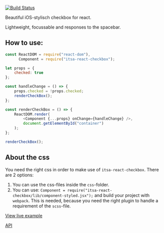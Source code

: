 [![Build Status](https://travis-ci.org/ItsAsbreuk/COMPONENT_NAME.svg?branch=master)](https://travis-ci.org/ItsAsbreuk/COMPONENT_NAME)

Beautiful iOS-stylisch checkbox for react.

Lightweight, focussable and responses to the spacebar.

## How to use:

```js
const ReactDOM = require("react-dom"),
      Component = require("itsa-react-checkbox");

let props = {
    checked: true
};

const handleChange = () => {
    props.checked = !props.checked;
    renderCheckBox();
};

const renderCheckBox = () => {
    ReactDOM.render(
        <Component {...props} onChange={handleChange} />,
        document.getElementById("container")
    );
};

renderCheckBox();
```

## About the css

You need the right css in order to make use of `itsa-react-checkbox`. There are 2 options:

1. You can use the css-files inside the `css`-folder.
2. You can use: `Component = require("itsa-react-checkbox/lib/component-styled.jsx");` and build your project with `webpack`. This is needed, because you need the right plugin to handle a requirement of the `scss`-file.


[View live example](http://projects.itsasbreuk.nl/react-components/COMPONENT_NAME_WITHOUT_REACT/component.html)

[API](http://projects.itsasbreuk.nl/react-components/itsa-checkbox/api/)